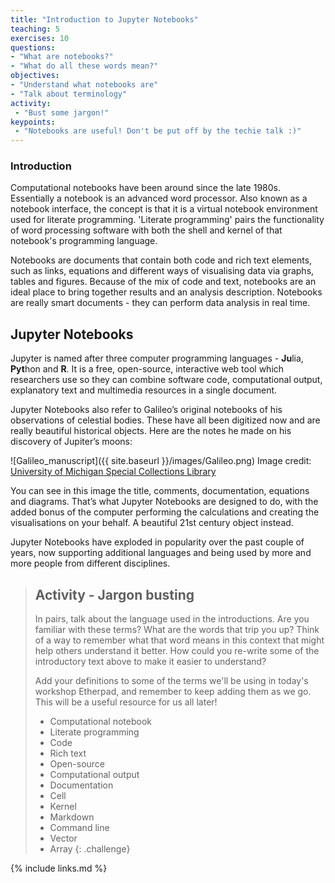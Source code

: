 ```yaml
---
title: "Introduction to Jupyter Notebooks"
teaching: 5
exercises: 10
questions:
- "What are notebooks?"
- "What do all these words mean?"
objectives:
- "Understand what notebooks are"
- "Talk about terminology"
activity:
 - "Bust some jargon!"
keypoints:
 - "Notebooks are useful! Don't be put off by the techie talk :)"
---
```


### Introduction

Computational notebooks have been around since the late 1980s.
Essentially a notebook is an advanced word processor.
Also known as a notebook interface, the concept is that it is a virtual notebook environment used
for literate programming.
'Literate programming' pairs the functionality of word processing software with both the shell and
kernel of that notebook's programming language.

Notebooks are documents that contain both code and rich text elements,
such as links, equations and different ways of visualising data via
graphs, tables and figures. Because of the mix of code and text,
notebooks are an ideal place to bring together results and an analysis
description. Notebooks are really smart documents - they can perform
data analysis in real time.

## Jupyter Notebooks

Jupyter is named after three computer programming languages - **Ju**lia, **Pyt**hon and **R**.
 It is a free, open-source, interactive web tool  which researchers use so they can combine software code,
 computational output, explanatory text and multimedia resources in a single document.

Jupyter Notebooks also refer to Galileo’s original notebooks of his observations of celestial bodies.
These have all been digitized now and are really beautiful historical objects.
Here are the notes he made on his discovery of Jupiter’s moons:

![Galileo_manuscript]({{ site.baseurl }}/images/Galileo.png)
Image credit: [University of Michigan Special Collections Library](https://www.lib.umich.edu/special-collections-research-center/galileo-manuscript)

You can see in this image the title, comments, documentation, equations and diagrams.
That’s what Jupyter Notebooks are designed to do, with the added bonus of the computer performing the
 calculations and creating the visualisations on your behalf. A beautiful 21st century object instead.

Jupyter Notebooks have exploded in popularity over the past couple of years, now supporting additional
 languages and being used by more and more people from different disciplines.

> ## Activity - Jargon busting
>
> In pairs, talk about the language used in the introductions. Are you familiar with these terms?
What are the words that trip you up? Think of a way to remember what that word means in this context that might
 help others understand it better. How could you re-write some of the introductory text above to make it
 easier to understand?
>
> Add your definitions to some of the terms we'll be using in today's workshop Etherpad, and remember to keep
 adding them as we go. This will be a useful resource for us all later!
>
> - Computational notebook
> - Literate programming
> - Code
> - Rich text
> - Open-source
> - Computational output
> - Documentation
> - Cell
> - Kernel
> - Markdown
> - Command line
> - Vector
> - Array
{: .challenge}

{% include links.md %}
